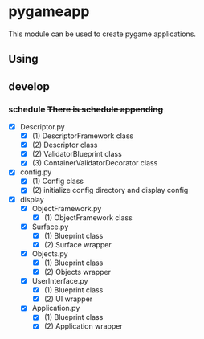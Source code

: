# pygameapp
This module can be used to create pygame applications.


## Using


## develop

### schedule ~~There is schedule appending~~
 - [x] Descriptor.py
   - [x] (1) DescriptorFramework class
   - [x] (2) Descriptor class
   - [x] (2) ValidatorBlueprint class
   - [x] (3) ContainerValidatorDecorator class
 - [x] config.py
   - [x] (1) Config class
   - [x] (2) initialize config directory and display config
 - [x] display
   - [x] ObjectFramework.py
     - [x] (1) ObjectFramework class
   - [x] Surface.py
     - [x] (1) Blueprint class
     - [x] (2) Surface wrapper
   - [x] Objects.py
     - [x] (1) Blueprint class
     - [x] (2) Objects wrapper
   - [x] UserInterface.py
     - [x] (1) Blueprint class
     - [x] (2) UI wrapper
   - [x] Application.py
     - [x] (1) Blueprint class
     - [x] (2) Application wrapper
